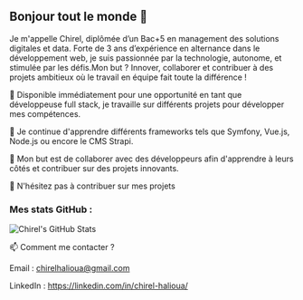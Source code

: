 ## Bonjour tout le monde 👋

Je m'appelle Chirel, diplômée d’un Bac+5 en management des solutions digitales et data. Forte de 3 ans d’expérience en alternance dans le développement web, je suis passionnée par la technologie, autonome, et stimulée par les défis.Mon but ? Innover, collaborer et contribuer à des projets ambitieux où le travail en équipe fait toute la différence !

🔭 Disponible immédiatement pour une opportunité en tant que développeuse full stack, je travaille sur différents projets pour développer mes compétences.

🌱 Je continue d'apprendre différents frameworks tels que Symfony, Vue.js, Node.js ou encore le CMS Strapi.

👯 Mon but est de collaborer avec des développeurs afin d'apprendre à leurs côtés et contribuer sur des projets innovants.

💬 N'hésitez pas à contribuer sur mes projets

### Mes stats GitHub :
![Chirel's GitHub Stats](https://github-readme-stats.vercel.app/api?username=chirelhalioua&show_icons=true&hide_title=true)



📫 Comment me contacter ?

Email : chirelhalioua@gmail.com

LinkedIn : https://linkedin.com/in/chirel-halioua/

